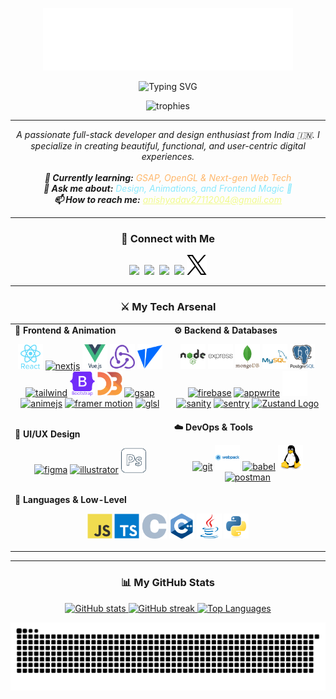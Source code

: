 <p align="center">
  <img src="https://raw.githubusercontent.com/visy-ani/visy-ani/main/hi-mate-intro.svg" alt="Hi mate! intro" width="400" />
</p>

<p align="center">
  <img src="https://readme-typing-svg.herokuapp.com/?lines=I’m+Anish;Full+Stack+Developer;Design+Enthusiast;&center=true&width=600&height=40&font=Fira%20Code&color=36BCF7" alt="Typing SVG" />
</p>

<p align="center">
  <img src="https://github-profile-trophy.vercel.app/?username=visy-ani&theme=radical&margin-w=16&margin-h=12&no-bg=true&no-frame=true" alt="trophies" />
</p>

---

<p align="center">
  <em>
    A passionate full-stack developer and design enthusiast from India 🇮🇳. I specialize in creating beautiful, functional, and user-centric digital experiences.
    <br><br>
    <b>🌱 Currently learning:</b> <span style="color:#ffb86c">GSAP, OpenGL & Next-gen Web Tech</span><br>
    <b>💬 Ask me about:</b> <span style="color:#8be9fd">Design, Animations, and Frontend Magic 💫</span><br>
    <b>📫 How to reach me:</b> <a href="mailto:chocoboyanish566@gmail.com" style="color:#f1fa8c">anishyadav27112004@gmail.com</a>
  </em>
</p>

---

<h3 align="center">🤝 Connect with Me</h3>
<p align="center">
  <a href="https://linkedin.com/in/anish-yadav-728072235" target="_blank" rel="noopener noreferrer"><img src="https://raw.githubusercontent.com/rahuldkjain/github-profile-readme-generator/master/src/images/icons/Social/linked-in-alt.svg" height="32" /></a>&nbsp;
  <a href="https://dev.to/visy-ani" target="_blank" rel="noopener noreferrer"><img src="https://raw.githubusercontent.com/rahuldkjain/github-profile-readme-generator/master/src/images/icons/Social/devto.svg" height="32" /></a>&nbsp;
  <a href="https://www.leetcode.com/visy-ani" target="_blank" rel="noopener noreferrer"><img src="https://raw.githubusercontent.com/rahuldkjain/github-profile-readme-generator/master/src/images/icons/Social/leet-code.svg" height="32" /></a>&nbsp;
  <a href="https://instagram.com/visy-ani" target="_blank" rel="noopener noreferrer"><img src="https://raw.githubusercontent.com/rahuldkjain/github-profile-readme-generator/master/src/images/icons/Social/instagram.svg" height="32" /></a>
  <a href="https://x.com/visy_ani" target="_blank" rel="noopener noreferrer">
  <img src="https://raw.githubusercontent.com/simple-icons/simple-icons/develop/icons/x.svg" height="32" alt="X logo"/>
</a>
</p>

---

<h3 align="center">⚔️ My Tech Arsenal</h3>

<table width="100%" align="center">
  <tr>
    <td>
      <b>🚀 Frontend & Animation</b><br>
      <p align="center">
        <a href="https://reactjs.org/" target="_blank"><img src="https://raw.githubusercontent.com/devicons/devicon/master/icons/react/react-original-wordmark.svg" alt="react" width="40" height="40"/></a>
        <a href="https://nextjs.org/" target="_blank"><img src="https://cdn.worldvectorlogo.com/logos/nextjs-2.svg" alt="nextjs" width="40" height="40"/></a>
        <a href="https://vuejs.org/" target="_blank"><img src="https://raw.githubusercontent.com/devicons/devicon/master/icons/vuejs/vuejs-original-wordmark.svg" alt="vuejs" width="40" height="40"/></a>
        <a href="https://redux.js.org" target="_blank"><img src="https://raw.githubusercontent.com/devicons/devicon/master/icons/redux/redux-original.svg" alt="redux" width="40" height="40"/></a>
        <a href="https://vitejs.dev/" target="_blank"><img src="https://raw.githubusercontent.com/devicons/devicon/master/icons/vite/vite-original.svg" alt="vite" width="40" height="40"/></a>
        <a href="https://tailwindcss.com/" target="_blank"><img src="https://www.vectorlogo.zone/logos/tailwindcss/tailwindcss-icon.svg" alt="tailwind" width="40" height="40"/></a>
        <a href="https://getbootstrap.com" target="_blank"><img src="https://raw.githubusercontent.com/devicons/devicon/master/icons/bootstrap/bootstrap-plain-wordmark.svg" alt="bootstrap" width="40" height="40"/></a>
        <a href="https://d3js.org/" target="_blank"><img src="https://raw.githubusercontent.com/devicons/devicon/master/icons/d3js/d3js-original.svg" alt="d3js" width="40" height="40"/></a>
        <a href="https://greensock.com/gsap/" target="_blank"><img src="./assets/gsap.svg" alt="gsap" width="40" height="40"/></a>
        <a href="https://animejs.com/" target="_blank"><img src="https://animejs.com/assets/images/anime-js-logo-v4.svg" alt="animejs" width="40" height="40"/></a>
        <a href="https://www.framer.com/motion/" target="_blank"><img src="https://raw.githubusercontent.com/gilbarbara/logos/master/logos/framer.svg" alt="framer motion" width="40" height="40"/></a>
        <a href="https://www.khronos.org/opengl/wiki/OpenGL_Shading_Language" target="_blank"><img src="https://upload.wikimedia.org/wikipedia/commons/thumb/e/e9/Opengl-logo.svg/1200px-Opengl-logo.svg.png?20230524144527" alt="glsl" width="40" height="40"/></a>
      </p>
    </td>
    <td>
      <b>⚙️ Backend & Databases</b><br>
      <p align="center">
        <a href="https://nodejs.org" target="_blank"><img src="https://raw.githubusercontent.com/devicons/devicon/master/icons/nodejs/nodejs-original-wordmark.svg" alt="nodejs" width="40" height="40"/></a>
        <a href="https://expressjs.com" target="_blank"><img src="https://raw.githubusercontent.com/devicons/devicon/master/icons/express/express-original-wordmark.svg" alt="express" width="40" height="40"/></a>
        <a href="https://www.mongodb.com/" target="_blank"><img src="https://raw.githubusercontent.com/devicons/devicon/master/icons/mongodb/mongodb-original-wordmark.svg" alt="mongodb" width="40" height="40"/></a>
        <a href="https://www.mysql.com/" target="_blank"><img src="https://raw.githubusercontent.com/devicons/devicon/master/icons/mysql/mysql-original-wordmark.svg" alt="mysql" width="40" height="40"/></a>
        <a href="https://www.postgresql.org" target="_blank"><img src="https://raw.githubusercontent.com/devicons/devicon/master/icons/postgresql/postgresql-original-wordmark.svg" alt="postgresql" width="40" height="40"/></a>
        <a href="https://firebase.google.com/" target="_blank"><img src="https://www.vectorlogo.zone/logos/firebase/firebase-icon.svg" alt="firebase" width="40" height="40"/></a>
        <a href="https://appwrite.io" target="_blank"><img src="https://www.vectorlogo.zone/logos/appwriteio/appwriteio-icon.svg" alt="appwrite" width="40" height="40"/></a>
        <a href="https://www.prisma.io/" target="_blank"><img src="https://raw.githubusercontent.com/prisma/presskit/main/Assets/Prisma-LightSymbol.svg" alt="prisma orm" width="40" height="40"/></a>
        <a href="https://sanity.io" target="_blank"><img src="https://icon.icepanel.io/Technology/svg/Sanity.svg" alt="sanity" width="40" height="40"/></a>
        <a href="https://sentry.io/" target="_blank"><img src="https://docs.sentry.io/_next/static/media/sentry-logo-dark.fc8e1eeb.svg" alt="sentry" width="40" height="40"/></a>
        <a href="https://zustand-demo.pmnd.rs/"><img src="https://user-images.githubusercontent.com/958486/218346783-72be5ae3-b953-4dd7-b239-788a882fdad6.svg" alt="Zustand Logo" width="40" height="40" /></a>
      </p>
    </td>
  </tr>
  <tr>
    <td>
      <b>🎨 UI/UX Design</b><br>
      <p align="center">
        <a href="https://www.figma.com/" target="_blank"><img src="https://www.vectorlogo.zone/logos/figma/figma-icon.svg" alt="figma" width="40" height="40"/></a>
        <a href="https://www.adobe.com/in/products/illustrator.html" target="_blank"><img src="https://www.vectorlogo.zone/logos/adobe_illustrator/adobe_illustrator-icon.svg" alt="illustrator" width="40" height="40"/></a>
        <a href="https://www.photoshop.com/en" target="_blank"><img src="https://raw.githubusercontent.com/devicons/devicon/master/icons/photoshop/photoshop-line.svg" alt="photoshop" width="40" height="40"/></a>
      </p>
    </td>
    <td>
      <b>☁️ DevOps & Tools</b><br>
      <p align="center">
       <a href="https://git-scm.com/" target="_blank"><img src="https://www.vectorlogo.zone/logos/git-scm/git-scm-icon.svg" alt="git" width="40" height="40"/></a>
        <a href="https://webpack.js.org" target="_blank"><img src="https://raw.githubusercontent.com/devicons/devicon/master/icons/webpack/webpack-original-wordmark.svg" alt="webpack" width="40" height="40"/></a>
        <a href="https://babeljs.io/" target="_blank"><img src="https://www.vectorlogo.zone/logos/babeljs/babeljs-icon.svg" alt="babel" width="40" height="40"/></a>
        <a href="https://www.linux.org/" target="_blank"><img src="https://raw.githubusercontent.com/devicons/devicon/master/icons/linux/linux-original.svg" alt="linux" width="40" height="40"/></a>
        <a href="https://postman.com" target="_blank"><img src="https://www.vectorlogo.zone/logos/getpostman/getpostman-icon.svg" alt="postman" width="40" height="40"/></a>
      </p>
    </td>
  </tr>
   <tr>
    <td colspan="2">
      <b>🔩 Languages & Low-Level</b><br>
      <p align="center">
                <a href="https://developer.mozilla.org/en-US/docs/Web/JavaScript" target="_blank"><img src="https://raw.githubusercontent.com/devicons/devicon/master/icons/javascript/javascript-original.svg" alt="javascript" width="40" height="40"/></a>
        <a href="https://www.typescriptlang.org/" target="_blank"><img src="https://raw.githubusercontent.com/devicons/devicon/master/icons/typescript/typescript-original.svg" alt="typescript" width="40" height="40"/></a>
        <a href="https://www.cprogramming.com/" target="_blank"><img src="https://raw.githubusercontent.com/devicons/devicon/master/icons/c/c-original.svg" alt="c" width="40" height="40"/></a>
        <a href="https://www.w3schools.com/cpp/" target="_blank"><img src="https://raw.githubusercontent.com/devicons/devicon/master/icons/cplusplus/cplusplus-original.svg" alt="cplusplus" width="40" height="40"/></a>
        <a href="https://www.java.com/" target="_blank"><img src="https://raw.githubusercontent.com/devicons/devicon/master/icons/java/java-original.svg" alt="java" width="40" height="40"/></a>
        <a href="https://www.python.org/" target="_blank"><img src="https://raw.githubusercontent.com/devicons/devicon/master/icons/python/python-original.svg" alt="python" width="40" height="40"/></a>
      </p>
    </td>
  </tr>
</table>

---

<h3 align="center">📊 My GitHub Stats</h3>
<p align="center">
  <a href="https://github.com/visy-ani">
    <img src="https://github-readme-stats.vercel.app/api?username=visy-ani&show_icons=true&hide_border=true&theme=radical&count_private=true&include_all_commits=true" alt="GitHub stats" height="170"/>
  </a>
  <a href="https://github.com/visy-ani">
    <img src="https://github-readme-streak-stats-eight.vercel.app/?user=visy-ani&theme=radical&hide_border=true" alt="GitHub streak" height="170"/>
  </a>
  <a href="https://github.com/visy-ani">
    <img src="https://github-readme-stats.vercel.app/api/top-langs/?username=visy-ani&layout=compact&theme=radical&hide_border=true" alt="Top Languages" height="170"/>
  </a>
</p>

<p align="center">
  <img src="https://raw.githubusercontent.com/visy-ani/visy-ani/main/dist/snake-dark.svg" alt="github contribution snake animation" />
</p>

